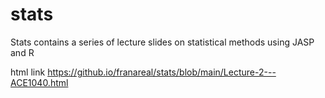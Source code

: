 # stats
Stats contains a series of lecture slides on statistical methods using JASP and R

html link
https://github.io/franareal/stats/blob/main/Lecture-2---ACE1040.html

